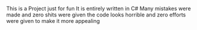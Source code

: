 This is a Project just for fun
It is entirely written in C#
Many mistakes were made and zero shits were given
the code looks horrible and zero efforts were given to make it more appealing

